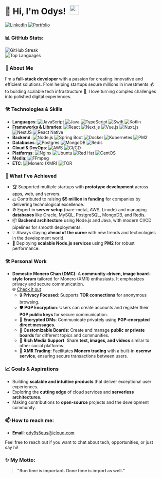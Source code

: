 # 👋 Hi, I'm Odys! &nbsp;<img src="https://github.com/blackcater/blackcater/raw/main/images/Hi.gif" width="30px">

[![LinkedIn](https://img.shields.io/badge/LinkedIn-%230077B5.svg?style=flat&logo=linkedin&logoColor=white)](https://www.linkedin.com/in/odys-lee-96b320334/) 
[![Portfolio](https://img.shields.io/badge/Portfolio-%2312100E.svg?style=flat&logo=firefox&logoColor=white)](https://domesticmonerochan.org/)

### 📊 GitHub Stats:
![GitHub Streak](https://github-readme-streak-stats.herokuapp.com/?user=ody9s5eus&theme=radical)\
![Top Languages](https://github-readme-stats.vercel.app/api/top-langs/?username=ody9s5eus&layout=compact&theme=radical)

### 🚀 About Me
I'm a **full-stack developer** with a passion for creating innovative and efficient solutions. From helping startups secure millions in investments 💰 to building scalable tech infrastructure 🚀, I love turning complex challenges into polished digital experiences.

### 🛠️ Technologies & Skills
- **Languages**: ![JavaScript](https://img.shields.io/badge/JavaScript-%23323330.svg?style=flat&logo=javascript&logoColor=%23F7DF1E) ![Java](https://img.shields.io/badge/Java-%23007396.svg?style=flat&logo=java&logoColor=white) ![TypeScript](https://img.shields.io/badge/TypeScript-%23007ACC.svg?style=flat&logo=typescript&logoColor=white) ![Swift](https://img.shields.io/badge/Swift-%23FA7343.svg?style=flat&logo=swift&logoColor=white) ![Kotlin](https://img.shields.io/badge/Kotlin-%230095D5.svg?style=flat&logo=kotlin&logoColor=white)
- **Frameworks & Libraries**: ![React](https://img.shields.io/badge/React-%2320232a.svg?style=flat&logo=react&logoColor=%2361DAFB) ![Next.js](https://img.shields.io/badge/Next.js-%23000000.svg?style=flat&logo=nextdotjs&logoColor=white) ![Vue.js](https://img.shields.io/badge/Vue.js-%2335495e.svg?style=flat&logo=vuedotjs&logoColor=%234FC08D) ![Nuxt.js](https://img.shields.io/badge/Nuxt.js-%2300C58E.svg?style=flat&logo=nuxtdotjs&logoColor=white) ![NestJS](https://img.shields.io/badge/NestJS-%23E0234E.svg?style=flat&logo=nestjs&logoColor=white) ![React Native](https://img.shields.io/badge/React%20Native-%2320232a.svg?style=flat&logo=react&logoColor=%2361DAFB)
- **Backend**: ![Node.js](https://img.shields.io/badge/Node.js-%2343853D.svg?style=flat&logo=nodedotjs&logoColor=white) ![Spring Boot](https://img.shields.io/badge/Spring%20Boot-%236DB33F.svg?style=flat&logo=springboot&logoColor=white) ![Docker](https://img.shields.io/badge/Docker-%230db7ed.svg?style=flat&logo=docker&logoColor=white) ![Kubernetes](https://img.shields.io/badge/Kubernetes-%23326CE5.svg?style=flat&logo=kubernetes&logoColor=white) ![PM2](https://img.shields.io/badge/PM2-%2300AC47.svg?style=flat&logo=pm2&logoColor=white)
- **Databases**: ![Postgres](https://img.shields.io/badge/Postgres-%23316192.svg?style=flat&logo=postgresql&logoColor=white) ![MongoDB](https://img.shields.io/badge/MongoDB-%2347A248.svg?style=flat&logo=mongodb&logoColor=white) ![Redis](https://img.shields.io/badge/Redis-%23DC382D.svg?style=flat&logo=redis&logoColor=white)
- **Cloud & DevOps**: ![AWS](https://img.shields.io/badge/AWS-%23FF9900.svg?style=flat&logo=amazonaws&logoColor=white) ![CI/CD](https://img.shields.io/badge/CI%2FCD-%2300599C.svg?style=flat&logo=jenkins&logoColor=white)
- **Platforms**: ![Nginx](https://img.shields.io/badge/Nginx-%23009639.svg?style=flat&logo=nginx&logoColor=white) ![Ubuntu](https://img.shields.io/badge/Ubuntu-%23E95420.svg?style=flat&logo=ubuntu&logoColor=white) ![Red Hat](https://img.shields.io/badge/Red%20Hat-%23EE0000.svg?style=flat&logo=redhat&logoColor=white) ![CentOS](https://img.shields.io/badge/CentOS-%23262576.svg?style=flat&logo=centos&logoColor=white)
- **Media**: ![FFmpeg](https://img.shields.io/badge/FFmpeg-%23000000.svg?style=flat&logo=ffmpeg&logoColor=white)
- **ETC**: ![Monero (XMR)](https://img.shields.io/badge/Monero-%23FF6600.svg?style=flat&logo=monero&logoColor=white) ![TOR](https://img.shields.io/badge/TOR-%237E4798.svg?style=flat&logo=torproject&logoColor=white)

### 🌟 What I've Achieved
- 🏆 Supported multiple startups with **prototype development** across apps, web, and servers.
- 💵 Contributed to raising **$5 million in funding** for companies by delivering technological excellence.
- ⚙️ Expert in **server setup** (bare-metal, AWS, Linode) and managing **databases** like Oracle, MySQL, PostgreSQL, MongoDB, and Redis.
- 📦 **Backend architecture** using Node.js and Java, with modern CI/CD pipelines for smooth deployments.
- 💡 Always staying **ahead of the curve** with new trends and technologies in the development world.
- 🔧 Deploying **scalable Node.js services** using **PM2** for robust performance.

### 🛠️ Personal Work
- **Domestic Monero Chan (DMC)**: A **community-driven, image board-style forum** tailored for Monero (XMR) enthusiasts. It emphasizes privacy and secure communication.  
  🌐 [Check it out](https://domesticmonerochan.org)  
  - 🔒 **Privacy Focused**: Supports **TOR connections** for anonymous browsing.  
  - 🛡️ **PGP Encryption**: Users can create accounts and register their **PGP public keys** for secure communication.  
  - 💬 **Encrypted DMs**: Communicate privately using **PGP-encrypted direct messages**.  
  - 🧩 **Customizable Boards**: Create and manage **public or private boards** for different topics and communities.  
  - 📸 **Rich Media Support**: Share **text, images, and videos** similar to other social platforms.  
  - 🤝 **XMR Trading**: Facilitates **Monero trading** with a built-in **escrow service**, ensuring secure transactions between users.

### 📈 Goals & Aspirations
- Building **scalable and intuitive products** that deliver exceptional user experiences.
- Exploring the **cutting edge** of cloud services and **serverless architectures**.
- Making contributions to **open-source** projects and the development community.

### 📫 How to reach me:
- **Email**: [ody9s5eus@icloud.com](mailto:ody9s5eus@icloud.com)

Feel free to reach out if you want to chat about tech, opportunities, or just say hi!

### ✨ My Motto:
> **"Run time is important. Done time is import as well."**
